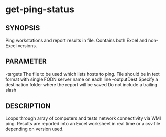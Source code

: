 # get-ping-status## SYNOPSISPing workstations and report results in file.Contains both Excel and non-Excel versions.## PARAMETER-targets The file to be used which lists hosts to ping.File should be in text format with single FQDN server name on each line-outputDest Specify a destination folder where the report will be savedDo not include a trailing slash## DESCRIPTIONLoops through array of computers and tests network connectivity via WMI ping. Results are reported into an Excel worksheet in real time or a csv file depending on version used.